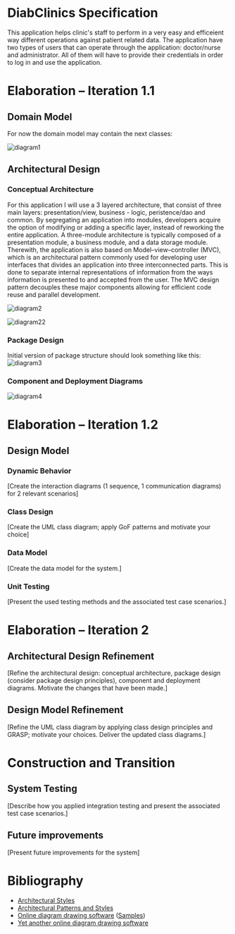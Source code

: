 # DiabClinics Specification

This application helps clinic's staff to perform in a very easy and efficeient way different operations against patient related data.
The application have two types of users that can operate through the application: doctor/nurse and administrator. All of them will have to provide their credentials in order to log in and use the application.
# Elaboration – Iteration 1.1

## Domain Model
For now the domain model may contain the next classes:

![diagram1](images/model.PNG)

## Architectural Design

### Conceptual Architecture
For this application I will use a 3 layered architecture, that consist of three main layers: presentation/view, business - logic, peristence/dao and common. By segregating an application into modules, developers acquire the option of modifying or adding a specific layer, instead of reworking the entire application. A three-module architecture is typically composed of a presentation module, a business module, and a data storage module.
Therewith, the application is also based on Model–view–controller (MVC), which is an architectural pattern commonly used for developing user interfaces that divides an application into three interconnected parts. This is done to separate internal representations of information from the ways information is presented to and accepted from the user. The MVC design pattern decouples these major components allowing for efficient code reuse and parallel development.

![diagram2](images/layers.png)

![diagram22](images/mvc.jpg)

### Package Design
Initial version of package structure should look something like this:
![diagram3](images/package.PNG)

### Component and Deployment Diagrams

![diagram4](images/deploy.PNG)



# Elaboration – Iteration 1.2

## Design Model

### Dynamic Behavior
[Create the interaction diagrams (1 sequence, 1 communication diagrams) for 2 relevant scenarios]

### Class Design
[Create the UML class diagram; apply GoF patterns and motivate your choice]

### Data Model
[Create the data model for the system.]

### Unit Testing
[Present the used testing methods and the associated test case scenarios.]

# Elaboration – Iteration 2

## Architectural Design Refinement
[Refine the architectural design: conceptual architecture, package design (consider package design principles), component and deployment diagrams. Motivate the changes that have been made.]

## Design Model Refinement
[Refine the UML class diagram by applying class design principles and GRASP; motivate your choices. Deliver the updated class diagrams.]

# Construction and Transition

## System Testing
[Describe how you applied integration testing and present the associated test case scenarios.]

## Future improvements
[Present future improvements for the system]

# Bibliography
- [Architectural Styles](https://docs.microsoft.com/en-us/azure/architecture/guide/architecture-styles/)
- [Architectural Patterns and Styles](https://msdn.microsoft.com/en-us/library/ee658117.aspx)
- [Online diagram drawing software](https://yuml.me/) ([Samples](https://yuml.me/diagram/scruffy/class/samples))
- [Yet another online diagram drawing software](https://www.draw.io)
